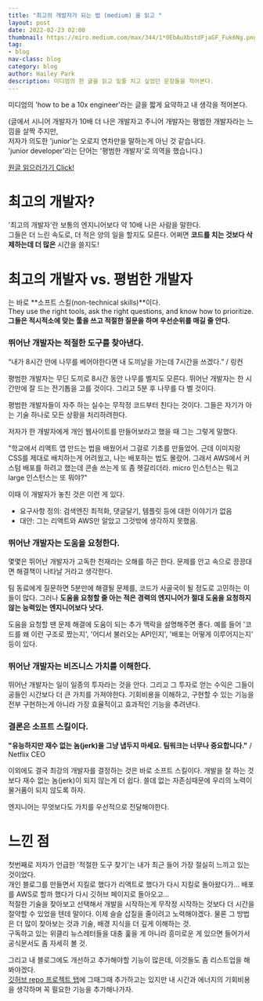 ```yaml
---
title: "최고의 개발자가 되는 법 (medium) 을 읽고 "
layout: post
date: 2022-02-23 02:00
thumbnail: https://miro.medium.com/max/344/1*0EbAuXbstdFjaGF_Fuk6Ng.png
tag:
- blog
nav-class: blog
category: blog
author: Hailey Park
description: 미디엄의 한 글을 읽고 밑줄 치고 싶었던 문장들을 적어본다.
---
```


미디엄의 'how to be a 10x engineer'라는 글을 짧게 요약하고 내 생각을 적어본다. 

(글에서 시니어 개발자가 10배 더 나은 개발자고 주니어 개발자는 평범한 개발자라는 느낌을 살짝 주지만,   
저자가 의도한 'junior'는 오로지 연차만을 말하는게 아닌 것 같습니다.  
'junior developer'라는 단어는 '평범한 개발자'로 의역을 했습니다.)

[원글 읽으러가기 Click!](https://medium.com/@_michaellin/how-to-be-a-10x-engineer-fdac2a5a1bd5)


# 최고의 개발자?
'최고의 개발자'란 보통의 엔지니어보다 약 10배 나은 사람을 말한다.  
그들은 더 느린 속도로, 더 적은 양의 일을 할지도 모른다. 어쩌면 **코드를 치는 것보다 삭제하는데 더 많은** 시간을 쓸지도!  


# 최고의 개발자 vs. 평범한 개발자
는 바로 **소프트 스킬(non-technical skills)**이다.  
They use the right tools, ask the right questions, and know how to prioritize.  
**그들은 적시적소에 맞는 툴을 쓰고 적절한 질문을 하며 우선순위를 매길 줄 안다.**


### 뛰어난 개발자는 적절한 도구를 찾아낸다.
“내가 8시간 안에 나무를 베어야한다면 내 도끼날을 가는데 7시간을 쓰겠다.” / 링컨

평범한 개발자는 무딘 도끼로 8시간 동안 나무를 벨지도 모른다. 뛰어난 개발자는 한 시간만에 잘 드는 전기톱을 고를 것이다. 그리고 5분 후 나무를 다 벨 것이다.

평범한 개발자들이 자주 하는 실수는 무작정 코드부터 친다는 것이다. 그들은 자기가 아는 기술 하나로 모든 상황을 처리하려한다.

저자가 한 개발자에게 개인 웹사이트를 만들어보라고 했을 때 그는 그렇게 말했다.

"학교에서 리액트 앱 만드는 법을 배웠어서 그걸로 기초를 만들었어. 근데 이미지랑 CSS를 제대로 배치하는게 어려웠고, 나는 배포하는 법도 몰랐어. 그래서 AWS에서 커스텀 배포를 하려고 했는데 콘솔 쓰는게 또 좀 헷갈리더라. micro 인스턴스는 뭐고 large 인스턴스는 또 뭐야?"

이때 이 개발자가 놓친 것은 이런 게 있다.  
- 요구사항 정의: 검색엔진 최적화, 댓글달기, 템플릿 등에 대한 이야기가 없음
- 대안: 그는 리액트와 AWS만 알았고 그것밖에 생각하지 못했음.


### 뛰어난 개발자는 도움을 요청한다.
몇몇은 뛰어난 개발자가 고독한 천재라는 오해를 하곤 한다. 문제를 안고 속으로 끙끙대면 해결책이 나타날 거라고 생각한다.

팀 동료에게 질문하면 5분만에 해결될 문제를, 코드가 사골국이 될 정도로 고민하는 이들이 많다. 그러나 **도움을 요청할 줄 아는 적은 경력의 엔지니어가 절대 도움을 요청하지 않는 능력있는 엔지니어보다 낫다.** 

도움을 요청할 땐 문제 해결에 도움이 되는 추가 맥락을 설명해주면 좋다. 예를 들어 '코드를 왜 이런 구조로 짰는지', '어디서 불러오는 API인지', '배포는 어떻게 이루어지는지' 등이 있다.


### 뛰어난 개발자는 비즈니스 가치를 이해한다.
뛰어난 개발자는 일이 일종의 투자라는 것을 안다. 그리고 그 투자로 얻는 수익은 그들이 공들인 시간보다 더 큰 가치를 가져야한다. 기회비용을 이해하고, 구현할 수 있는 기능을 전부 구현하는게 아니라 가장 효율적이고 효과적인 기능을 추려낸다.


### 결론은 소프트 스킬이다.
**"유능하지만 재수 없는 놈(jerk)을 그냥 냅두지 마세요. 팀워크는 너무나 중요합니다."** / Netflix CEO

이외에도 결국 최강의 개발자를 결정하는 것은 바로 소프트 스킬이다. 개발을 잘 하는 것보다 재수 없는 놈(jerk)이 되지 않는게 더 쉽다. 쓸데 없는 자존심때문에 우리의 노력이 물거품이 되지 않도록 하자. 

엔지니어는 무엇보다도 가치를 우선적으로 전달해야한다.


# 느낀 점
첫번째로 저자가 언급한 '적절한 도구 찾기'는 내가 최근 들어 가장 절실히 느끼고 있는 것이었다.  
개인 블로그를 만들면서 지킬로 했다가 리액트로 했다가 다시 지킬로 돌아왔다가... 배포를 AWS로 할까 했다가 다시 깃허브 페이지로 돌아오고...  
적절한 기술을 찾아보고 선택해서 개발을 시작하는게 무작정 시작하는 것보다 더 시간을 절약할 수 있었을 텐데 말이다. 
이제 슬슬 삽질을 줄이려고 노력해야겠다. 물론 그 방법은 더 많이 찾아보는 것과 기술, 배경 지식을 더 깊게 이해하는 것.  
구독하고 있는 위클리 뉴스레터들을 대충 훑을 게 아니라 흥미로운 게 있으면 들어가서 공식문서도 좀 자세히 볼 것.

그리고 내 블로그에도 개선하고 추가해야할 기능이 많은데, 이것들도 좀 리스트업을 해봐야겠다.   
[깃허브 repo 프로젝트 탭](https://github.com/users/pullingoff/projects/1)에 그때그때 추가하고는 있지만 내 시간과 에너지의 기회비용을 생각하며 꼭 필요한 기능을 추가해나가자.
